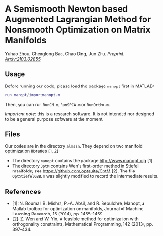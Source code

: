 # A Semismooth Newton based Augmented Lagrangian Method for Nonsmooth Optimization on Matrix Manifolds

Yuhao Zhou, Chenglong Bao, Chao Ding, Jun Zhu. 
_Preprint. [Arxiv:2103.02855](https://arxiv.org/abs/2103.02855)._

## Usage

Before running our code, please load the package `manopt` first in MATLAB:

```matlab
run manopt/importmanopt.m
```

Then, you can run `RunCM.m`, `RunSPCA.m` or `RunOrtho.m`.

_Important note_: this is a research software. It is not intended nor designed to be a general purpose software at the moment.

## Files 

Our codes are in the directory `almssn`. They depend on two manifold optimization libraries [1, 2]:

 - The directory `manopt` contains the package http://www.manopt.org [1].
 - The directory `OptM` contains Wen's first-order method in Stiefel manifolds; see https://github.com/optsuite/OptM [2]. The file `OptStiefelGBB.m` was slightly modified to record the intermediate results.

## References

 - [1]: N. Boumal, B. Mishra, P.-A. Absil, and R. Sepulchre, Manopt, a Matlab toolbox for optimization on manifolds, Journal of Machine Learning Research, 15 (2014), pp. 1455–1459.
 - [2]: Z. Wen and W. Yin, A feasible method for optimization with orthogonality constraints, Mathematical Programming, 142 (2013), pp. 397–434.
